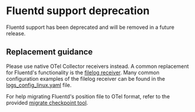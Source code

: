 # Fluentd support deprecation

Fluentd support has been deprecated and will be removed in a future release.

## Replacement guidance

Please use native OTel Collector receivers instead. A common replacement for Fluentd's functionality is the
[filelog receiver](https://help.splunk.com/en/splunk-observability-cloud/manage-data/available-data-sources/supported-integrations-in-splunk-observability-cloud/opentelemetry-receivers/filelog-receiver).
Many common configuration examples of the filelog receiver can be found in the [logs_config_linux.yaml](https://github.com/signalfx/splunk-otel-collector/blob/87bee7ae45b08be8d143a758d0f7004fd92d8f60/cmd/otelcol/config/collector/logs_config_linux.yaml)
file.

For help migrating Fluentd's position file to OTel format, refer to the provided
[migrate checkpoint tool](https://github.com/signalfx/splunk-otel-collector/blob/main/cmd/migratecheckpoint/README.md).